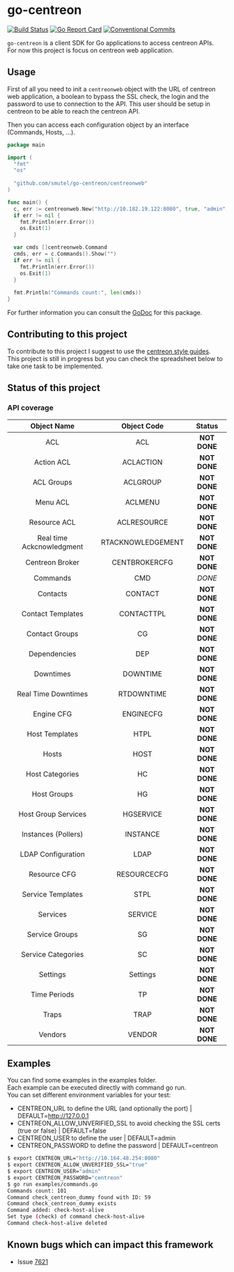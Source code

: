 # go-centreon

[![Build Status](https://travis-ci.org/smutel/go-centreon.svg?branch=master)](https://travis-ci.org/smutel/go-centreon)
[![Go Report Card](https://goreportcard.com/badge/github.com/smutel/go-centreon)](https://goreportcard.com/report/github.com/smutel/go-centreon)
[![Conventional Commits](https://img.shields.io/badge/Conventional%20Commits-1.0.0-yellow.svg)](https://conventionalcommits.org)

`go-centreon` is a client SDK for Go applications to access centreon APIs.  
For now this project is focus on centreon web application.

## Usage

First of all you need to init a `centreonweb` object with the URL of centreon 
web application, a boolean to bypass the SSL check, the login and the password 
to use to connection to the API. This user should be setup in centreon to be 
able to reach the centreon API.

Then you can access each configuration object by an interface (Commands, Hosts, 
...). 

```go
package main

import (
  "fmt"
  "os"
  
  "github.com/smutel/go-centreon/centreonweb"
)

func main() {
  c, err := centreonweb.New("http://10.182.19.122:8080", true, "admin", "centreon")
  if err != nil {
    fmt.Println(err.Error())
    os.Exit(1)
  }

  var cmds []centreonweb.Command
  cmds, err = c.Commands().Show("")
  if err != nil {
    fmt.Println(err.Error())
    os.Exit(1)
  }
  
  fmt.Println("Commands count:", len(cmds))
}

```

For further information you can consult the [GoDoc](https://godoc.org/github.com/smutel/go-centreon) for this package.

## Contributing to this project

To contribute to this project I suggest to use the [centreon style guides](https://github.com/centreon/centreon/blob/master/CONTRIBUTING.md#centreon-style-guides).  
This project is still in progress but you can check the spreadsheet below to 
take one task to be implemented.

## Status of this project

### API coverage

|        Object Name        |    Object Code    |    Status    |
|:-------------------------:|:-----------------:|:------------:|
|            ACL            |        ACL        | **NOT DONE** |
|         Action ACL        |     ACLACTION     | **NOT DONE** |
|         ACL Groups        |      ACLGROUP     | **NOT DONE** |
|          Menu ACL         |      ACLMENU      | **NOT DONE** |
|        Resource ACL       |    ACLRESOURCE    | **NOT DONE** |
| Real time Ackcnowledgment | RTACKNOWLEDGEMENT | **NOT DONE** |
|      Centreon Broker      |   CENTBROKERCFG   | **NOT DONE** |
|          Commands         |        CMD        |    *DONE*    |
|          Contacts         |      CONTACT      | **NOT DONE** |
|     Contact Templates     |     CONTACTTPL    | **NOT DONE** |
|       Contact Groups      |         CG        | **NOT DONE** |
|        Dependencies       |        DEP        | **NOT DONE** |
|         Downtimes         |      DOWNTIME     | **NOT DONE** |
|    Real Time Downtimes    |     RTDOWNTIME    | **NOT DONE** |
|         Engine CFG        |     ENGINECFG     | **NOT DONE** |
|       Host Templates      |        HTPL       | **NOT DONE** |
|           Hosts           |        HOST       | **NOT DONE** |
|      Host Categories      |         HC        | **NOT DONE** |
|        Host Groups        |         HG        | **NOT DONE** |
|    Host Group Services    |     HGSERVICE     | **NOT DONE** |
|    Instances (Pollers)    |      INSTANCE     | **NOT DONE** |
|     LDAP Configuration    |        LDAP       | **NOT DONE** |
|        Resource CFG       |    RESOURCECFG    | **NOT DONE** |
|     Service Templates     |        STPL       | **NOT DONE** |
|          Services         |      SERVICE      | **NOT DONE** |
|       Service Groups      |         SG        | **NOT DONE** |
|     Service Categories    |         SC        | **NOT DONE** |
|          Settings         |      Settings     | **NOT DONE** |
|        Time Periods       |         TP        | **NOT DONE** |
|           Traps           |        TRAP       | **NOT DONE** |
|          Vendors          |       VENDOR      | **NOT DONE** |

## Examples

You can find some examples in the examples folder.  
Each example can be executed directly with command go run.  
You can set different environment variables for your test:
* CENTREON_URL to define the URL (and optionally the port) | DEFAULT=http://127.0.0.1
* CENTREON_ALLOW_UNVERIFIED_SSL to avoid checking the SSL certs (true or false) | DEFAULT=false
* CENTREON_USER to define the user | DEFAULT=admin
* CENTREON_PASSWORD to define the password | DEFAULT=centreon

```bash
$ export CENTREON_URL="http://10.164.48.254:8080"
$ export CENTREON_ALLOW_UNVERIFIED_SSL="true"
$ export CENTREON_USER="admin"
$ export CENTREON_PASSWORD="centreon"
$ go run examples/commands.go
Commands count: 101
Command check_centreon_dummy found with ID: 59
Command check_centreon_dummy exists
Command added: check-host-alive
Set type (check) of command check-host-alive
Command check-host-alive deleted
```

## Known bugs which can impact this framework

* Issue [7621](https://github.com/centreon/centreon/issues/7621)
